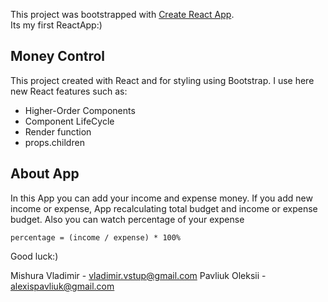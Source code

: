 This project was bootstrapped with [Create React App](https://github.com/facebook/create-react-app). <br>
Its my first ReactApp:)

## Money Control

This project created with React and for styling using Bootstrap.
I use here new React features such as:

- Higher-Order Components
- Component LifeCycle
- Render function
- props.children

## About App
In this App you can add your income and expense money.
If you add new income or expense, App recalculating total budget and income or expense budget.
Also you can watch percentage of your expense
```$xslt
percentage = (income / expense) * 100%
```
Good luck:)

Mishura Vladimir - vladimir.vstup@gmail.com
Pavliuk Oleksii - alexispavliuk@gmail.com